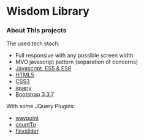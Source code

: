 # Wisdom Library

### About This projects

The used tech stach:

- Full responsive with any possible screen width
- MVO javascript pattern (separation of concerns)
- [Javascript, ES5 & ES6](https://developer.mozilla.org/en-US/docs/Web/JavaScript)
- [HTML5](https://developer.mozilla.org/en-US/docs/Web/Guide/HTML/HTML5)
- [CSS3](https://developer.mozilla.org/en-US/docs/Archive/CSS3)
- [jquery](https://jquery.com/)
- [Bootstrap 3.3.7](https://getbootstrap.com/docs/3.3/)

With some JQuery Plugins:

- [waypoint](https://github.com/imakewebthings/waypoints)
- [countTo](https://github.com/mhuggins/jquery-countTo)
- [flexslider](https://www.jqueryscript.net/slider/Awesome-Fully-Responsive-jQuery-Slider-FlexSlider.html)
